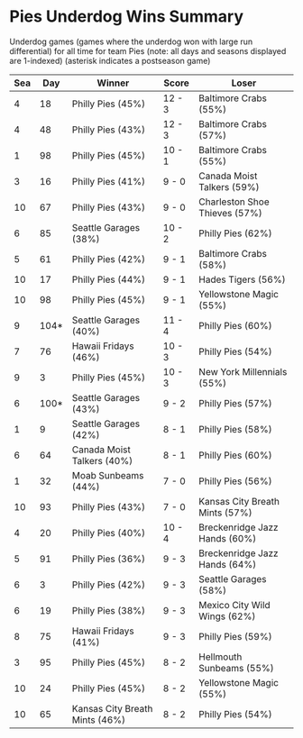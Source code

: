 # Pies Underdog Wins Summary



Underdog games (games where the underdog won with large run differential) for all time for team Pies (note: all days and seasons displayed are 1-indexed) (asterisk indicates a postseason game)


| Sea | Day | Winner | Score | Loser | 
| ------ |------ |------ |------ |------ |
| 4 | 18 | Philly Pies (45%) | 12 - 3 | Baltimore Crabs (55%) | 
| 4 | 48 | Philly Pies (43%) | 12 - 3 | Baltimore Crabs (57%) | 
| 1 | 98 | Philly Pies (45%) | 10 - 1 | Baltimore Crabs (55%) | 
| 3 | 16 | Philly Pies (41%) | 9 - 0 | Canada Moist Talkers (59%) | 
| 10 | 67 | Philly Pies (43%) | 9 - 0 | Charleston Shoe Thieves (57%) | 
| 6 | 85 | Seattle Garages (38%) | 10 - 2 | Philly Pies (62%) | 
| 5 | 61 | Philly Pies (42%) | 9 - 1 | Baltimore Crabs (58%) | 
| 10 | 17 | Philly Pies (44%) | 9 - 1 | Hades Tigers (56%) | 
| 10 | 98 | Philly Pies (45%) | 9 - 1 | Yellowstone Magic (55%) | 
| 9 | 104* | Seattle Garages (40%) | 11 - 4 | Philly Pies (60%) | 
| 7 | 76 | Hawaii Fridays (46%) | 10 - 3 | Philly Pies (54%) | 
| 9 | 3 | Philly Pies (45%) | 10 - 3 | New York Millennials (55%) | 
| 6 | 100* | Seattle Garages (43%) | 9 - 2 | Philly Pies (57%) | 
| 1 | 9 | Seattle Garages (42%) | 8 - 1 | Philly Pies (58%) | 
| 6 | 64 | Canada Moist Talkers (40%) | 8 - 1 | Philly Pies (60%) | 
| 1 | 32 | Moab Sunbeams (44%) | 7 - 0 | Philly Pies (56%) | 
| 10 | 93 | Philly Pies (43%) | 7 - 0 | Kansas City Breath Mints (57%) | 
| 4 | 20 | Philly Pies (40%) | 10 - 4 | Breckenridge Jazz Hands (60%) | 
| 5 | 91 | Philly Pies (36%) | 9 - 3 | Breckenridge Jazz Hands (64%) | 
| 6 | 3 | Philly Pies (42%) | 9 - 3 | Seattle Garages (58%) | 
| 6 | 19 | Philly Pies (38%) | 9 - 3 | Mexico City Wild Wings (62%) | 
| 8 | 75 | Hawaii Fridays (41%) | 9 - 3 | Philly Pies (59%) | 
| 3 | 95 | Philly Pies (45%) | 8 - 2 | Hellmouth Sunbeams (55%) | 
| 10 | 24 | Philly Pies (45%) | 8 - 2 | Yellowstone Magic (55%) | 
| 10 | 65 | Kansas City Breath Mints (46%) | 8 - 2 | Philly Pies (54%) | 


